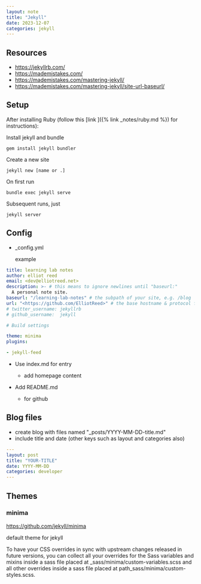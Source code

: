 ```yaml
---
layout: note
title: "Jekyll"
date: 2023-12-07
categories: jekyll
---
```


## Resources

- <https://jekyllrb.com/>
- <https://mademistakes.com/>
- <https://mademistakes.com/mastering-jekyll/>
- <https://mademistakes.com/mastering-jekyll/site-url-baseurl/>

## Setup

  After installing Ruby (follow this [link ]({%  link _notes/ruby.md %}) for instructions):

  Install jekyll and bundle

  ```node
  gem install jekyll bundler
  ```

  Create a new site

  ```node
  jekyll new [name or .]
  ```

  On first run

  ```node
  bundle exec jekyll serve
  ```

  Subsequent runs, just

  ```node
  jekyll server
  ```

## Config

- _config.yml

  example

```yml
title: learning lab notes
author: elliot reed
email: <dev@elliotreed.net>
description: >- # this means to ignore newlines until "baseurl:"
  A personal note site.
baseurl: "/learning-lab-notes" # the subpath of your site, e.g. /blog
url: "<https://github.com/ElliotReed>" # the base hostname & protocol for your site, e.g. <http://example.com>
# twitter_username: jekyllrb
# github_username:  jekyll

# Build settings

theme: minima
plugins:

- jekyll-feed
```

- Use index.md for entry

  - add homepage content

- Add README.md

  - for github

## Blog files

- create blog with files named "_posts/YYYY-MM-DD-title.md"
- include title and date (other keys such as layout and categories also)

```yml
---
layout: post
title: "YOUR-TITLE"
date: YYYY-MM-DD
categories: developer
---
```

## Themes

### minima

<https://github.com/jekyll/minima>

default theme for jekyll

To have your CSS overrides in sync with upstream changes released in future versions, you can collect all your overrides for the Sass variables and mixins inside a sass file placed at _sass/minima/custom-variables.scss and all other overrides inside a sass file placed at path_sass/minima/custom-styles.scss.
